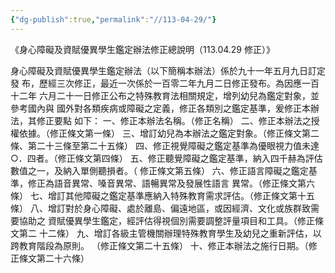 ```yaml
---
{"dg-publish":true,"permalink":"//113-04-29/"}
---
```


《身心障礙及資賦優異學生鑑定辦法修正總說明（113.04.29 修正）》

身心障礙及資賦優異學生鑑定辦法（以下簡稱本辦法）係於九十一年五月九日訂定發
布，歷經三次修正，最近一次係於一百零二年九月二日修正發布。為因應一百十二年
六月二十一日修正公布之特殊教育法相關規定，增列幼兒為鑑定對象，並參考國內與
國外對各類疾病或障礙之定義，修正各類別之鑑定基準，爰修正本辦法，其修正要點
如下：
一、修正本辦法名稱。（修正名稱）
二、修正本辦法之授權依據。（修正條文第一條）
三、增訂幼兒為本辦法之鑑定對象。（修正條文第二條、第二十三條至第二十五條）
四、修正視覺障礙之鑑定基準為優眼視力值未達○．四者。（修正條文第四條）
五、修正聽覺障礙之鑑定基準，納入四千赫為評估數值之一，及納入單側聽損者。（
    修正條文第五條）
六、修正語言障礙之鑑定基準，修正為語音異常、嗓音異常、語暢異常及發展性語言
    異常。（修正條文第六條）
七、增訂其他障礙之鑑定基準應納入特殊教育需求評估。（修正條文第十五條）
八、增訂對於身心障礙、處於離島、偏遠地區，或因經濟、文化或族群致需要協助之
    資賦優異學生鑑定，經評估得視個別需要調整評量項目和工具。（修正條文第二
    十二條）
九、增訂各級主管機關辦理特殊教育學生及幼兒之重新評估，以跨教育階段為原則。
    （修正條文第二十五條）
十、修正本辦法之施行日期。（修正條文第二十六條）